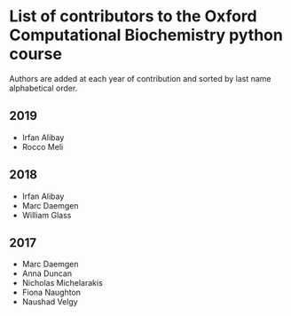 # List of contributors to the Oxford Computational Biochemistry python course

Authors are added at each year of contribution and sorted by last name alphabetical order.

## 2019

- Irfan Alibay
- Rocco Meli

## 2018

- Irfan Alibay
- Marc Daemgen
- William Glass

## 2017

* Marc Daemgen
* Anna Duncan
* Nicholas Michelarakis
* Fiona Naughton
* Naushad Velgy

